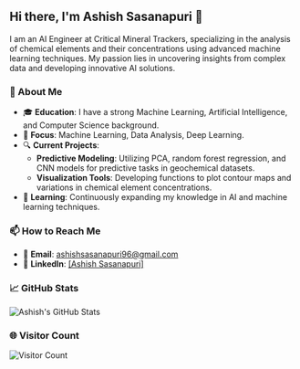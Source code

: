 ## Hi there, I'm Ashish Sasanapuri 👋

I am an AI Engineer at Critical Mineral Trackers, specializing in the analysis of chemical elements and their concentrations using advanced machine learning techniques. My passion lies in uncovering insights from complex data and developing innovative AI solutions.

### 🔬 About Me

- 🎓 **Education**: I have a strong Machine Learning, Artificial Intelligence, and Computer Science background.
- 🧠 **Focus**: Machine Learning, Data Analysis, Deep Learning.
- 🔍 **Current Projects**: 
  - **Predictive Modeling**: Utilizing PCA, random forest regression, and CNN models for predictive tasks in geochemical datasets.
  - **Visualization Tools**: Developing functions to plot contour maps and variations in chemical element concentrations.
- 🌱 **Learning**: Continuously expanding my knowledge in AI and machine learning techniques.

<!--### 🌟 Skills

- **Programming Languages**: Python, SQL.
- **Tools & Technologies**: Keras, TensorFlow, Scikit-learn, [mention others].
- **Data Visualization**: Matplotlib, Seaborn, Plotly, QlikView.
- **Web Scraping**: BeautifulSoup, Scrapy.-->

### 📫 How to Reach Me

- 📧 **Email**: ashishsasanapuri96@gmail.com
- 💼 **LinkedIn**: [[Ashish Sasanapuri]](https://www.linkedin.com/in/ashish-sasanapuri/)
<!-- - 🌐 **Website/Blog**: [Your personal website or blog] -->

### 📈 GitHub Stats

![Ashish's GitHub Stats](https://github-readme-stats.vercel.app/api?username=Ashish-Sasna&show_icons=true&hide_border=true&count_private=true&include_all_commits=true)

### 🌐 Visitor Count

![Visitor Count](https://visitor-badge.glitch.me/badge?page_id=Ashish-Sasna.Ashish-Sasna)
